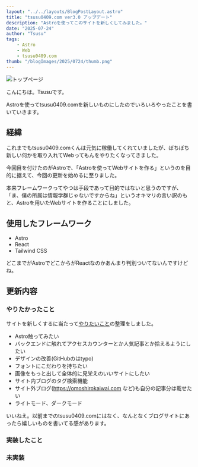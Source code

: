 ```yaml
---
layout: "../../layouts/BlogPostLayout.astro"
title: "tsusu0409.com ver3.0 アップデート"
description: "Astroを使ってこのサイトを新しくしてみました。"
date: "2025-07-24"
author: "Tsusu"
tags:
    - Astro
    - Web
    - tsusu0409.com
thumb: "/blogImages/2025/0724/thumb.png"
---
```

![トップページ](/blogImages/2025/0724/thumb.png)

こんにちは。Tsusuです。

Astroを使ってtsusu0409.comを新しいものにしたのでいろいろやったことを書いていきます。


## 経緯
これまでもtsusu0409.comくんは元気に稼働してくれていましたが、ぼちぼち新しい何かを取り入れてWebってもんをやりたくなってきました。

今回目を付けたのがAstroで、「Astroを使ってWebサイトを作る」というのを目的に据えて、今回の更新を始めるに至りました。

本来フレームワークってやつは手段であって目的ではないと思うのですが、「ま、僕の所属は情報学群じゃないですからね」というオキマリの言い訳のもと、Astroを用いたWebサイトを作ることにしました。

## 使用したフレームワーク
* Astro
* React
* Tailwind CSS

どこまでがAstroでどこからがReactなのかあんまり判別ついてないんですけどね。

## 更新内容
### やりたかったこと
サイトを新しくするに当たって[やりたいこと](https://github.com/tsusu0409/tsusu0409.com/issues/14)の整理をしました。

* Astro触ってみたい
* バックエンドに触れてアクセスカウンターとか人気記事とか拾えるようにしたい
* デザインの改善(GitHubのはtypo)
* フォントにこだわりを持ちたい
* 画像をもっと出して全体的に見栄えのいいサイトにしたい
* サイト内ブログのタグ検索機能
* サイト外ブログ(https://omoshirokaiwai.com など)も自分の記事分は載せたい
* ライトモード、ダークモード

いいねえ。以前までのtsusu0409.comにはなく、なんとなくブログサイトにあったら嬉しいものを書いてる感があります。

### 実装したこと

### 未実装